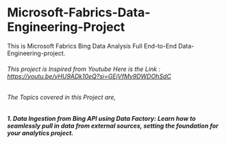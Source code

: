# Microsoft-Fabrics-Data-Engineering-Project
This is Microsoft Fabrics Bing Data Analysis Full End-to-End Data-Engineering-project.
###### This project is Inspired from Youtube Here is the Link : https://youtu.be/yHU9ADk10eQ?si=GEjVfMy9DWDOhSdC
###### The Topics covered in this Project are,

 ##### 1. Data Ingestion from Bing API using Data Factory: Learn how to seamlessly pull in data from external sources, setting the foundation for your analytics project.

